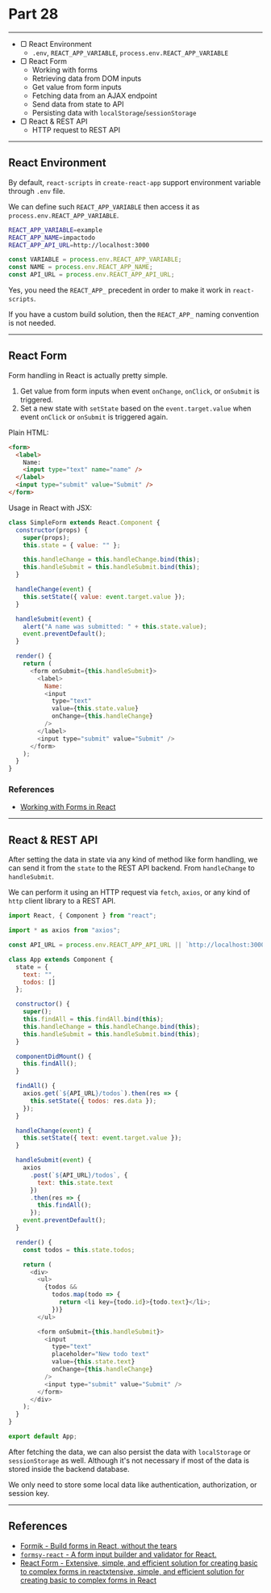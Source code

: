 # Part 28

---

* ▢ React Environment
  * `.env`, `REACT_APP_VARIABLE`, `process.env.REACT_APP_VARIABLE`
* ▢ React Form
  * Working with forms
  * Retrieving data from DOM inputs
  * Get value from form inputs
  * Fetching data from an AJAX endpoint
  * Send data from state to API
  * Persisting data with `localStorage`/`sessionStorage`
* ▢ React & REST API
  * HTTP request to REST API

---

## React Environment

By default, `react-scripts` in `create-react-app` support environment variable through `.env` file.

We can define such `REACT_APP_VARIABLE` then access it as `process.env.REACT_APP_VARIABLE`.

```sh
REACT_APP_VARIABLE=example
REACT_APP_NAME=impactodo
REACT_APP_API_URL=http://localhost:3000
```

```js
const VARIABLE = process.env.REACT_APP_VARIABLE;
const NAME = process.env.REACT_APP_NAME;
const API_URL = process.env.REACT_APP_API_URL;
```

Yes, you need the `REACT_APP_` precedent in order to make it work in `react-scripts`.

If you have a custom build solution, then the `REACT_APP_` naming convention is not needed.

---

## React Form

Form handling in React is actually pretty simple.

1.  Get value from form inputs when event `onChange`, `onClick`, or `onSubmit` is triggered.
2.  Set a new state with `setState` based on the `event.target.value` when event `onClick` or `onSubmit` is triggered again.

Plain HTML:

```html
<form>
  <label>
    Name:
    <input type="text" name="name" />
  </label>
  <input type="submit" value="Submit" />
</form>
```

Usage in React with JSX:

```js
class SimpleForm extends React.Component {
  constructor(props) {
    super(props);
    this.state = { value: "" };

    this.handleChange = this.handleChange.bind(this);
    this.handleSubmit = this.handleSubmit.bind(this);
  }

  handleChange(event) {
    this.setState({ value: event.target.value });
  }

  handleSubmit(event) {
    alert("A name was submitted: " + this.state.value);
    event.preventDefault();
  }

  render() {
    return (
      <form onSubmit={this.handleSubmit}>
        <label>
          Name:
          <input
            type="text"
            value={this.state.value}
            onChange={this.handleChange}
          />
        </label>
        <input type="submit" value="Submit" />
      </form>
    );
  }
}
```

### References

* [Working with Forms in React](https://reactjs.org/docs/forms.html)

---

## React & REST API

After setting the data in state via any kind of method like form handling, we can send it from the `state` to the REST API backend. From `handleChange` to `handleSubmit`.

We can perform it using an HTTP request via `fetch`, `axios`, or any kind of `http` client library to a REST API.

```js
import React, { Component } from "react";

import * as axios from "axios";

const API_URL = process.env.REACT_APP_API_URL || `http://localhost:3000`;

class App extends Component {
  state = {
    text: "",
    todos: []
  };

  constructor() {
    super();
    this.findAll = this.findAll.bind(this);
    this.handleChange = this.handleChange.bind(this);
    this.handleSubmit = this.handleSubmit.bind(this);
  }

  componentDidMount() {
    this.findAll();
  }

  findAll() {
    axios.get(`${API_URL}/todos`).then(res => {
      this.setState({ todos: res.data });
    });
  }

  handleChange(event) {
    this.setState({ text: event.target.value });
  }

  handleSubmit(event) {
    axios
      .post(`${API_URL}/todos`, {
        text: this.state.text
      })
      .then(res => {
        this.findAll();
      });
    event.preventDefault();
  }

  render() {
    const todos = this.state.todos;

    return (
      <div>
        <ul>
          {todos &&
            todos.map(todo => {
              return <li key={todo.id}>{todo.text}</li>;
            })}
        </ul>

        <form onSubmit={this.handleSubmit}>
          <input
            type="text"
            placeholder="New todo text"
            value={this.state.text}
            onChange={this.handleChange}
          />
          <input type="submit" value="Submit" />
        </form>
      </div>
    );
  }
}

export default App;
```

After fetching the data, we can also persist the data with `localStorage` or `sessionStorage` as well. Although it's not necessary if most of the data is stored inside the backend database.

We only need to store some local data like authentication, authorization, or session key.

---

## References

* [Formik - Build forms in React, without the tears](https://npm.im/formik)
* [`formsy-react` - A form input builder and validator for React.](https://npm.im/formsy-react)
* [React Form - Extensive, simple, and efficient solution for creating basic to complex forms in reactxtensive, simple, and efficient solution for creating basic to complex forms in React](https://react-form.js.org)
